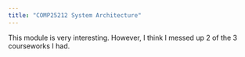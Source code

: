 ```yaml
---
title: "COMP25212 System Architecture"
---
```

This module is very interesting. However, I think I messed up 2 of the 3 courseworks I had.  